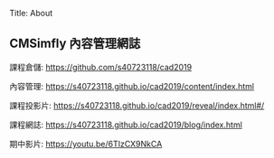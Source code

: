 Title: About

## CMSimfly 內容管理網誌

課程倉儲: <a href="https://github.com/s40723118/cad2019">https://github.com/s40723118/cad2019</a>

內容管理: <a href="https://s40723118.github.io/cad2019/content/index.html">https://s40723118.github.io/cad2019/content/index.html</a>

課程投影片: <a href="https://s40723118.github.io/cad2019/reveal/index.html#/">https://s40723118.github.io/cad2019/reveal/index.html#/</a>

課程網誌: <a href="https://s40723118.github.io/cad2019/blog/index.html">https://s40723118.github.io/cad2019/blog/index.html</a>

期中影片: <a href="https://youtu.be/6TIzCX9NkCA">https://youtu.be/6TIzCX9NkCA</a>







